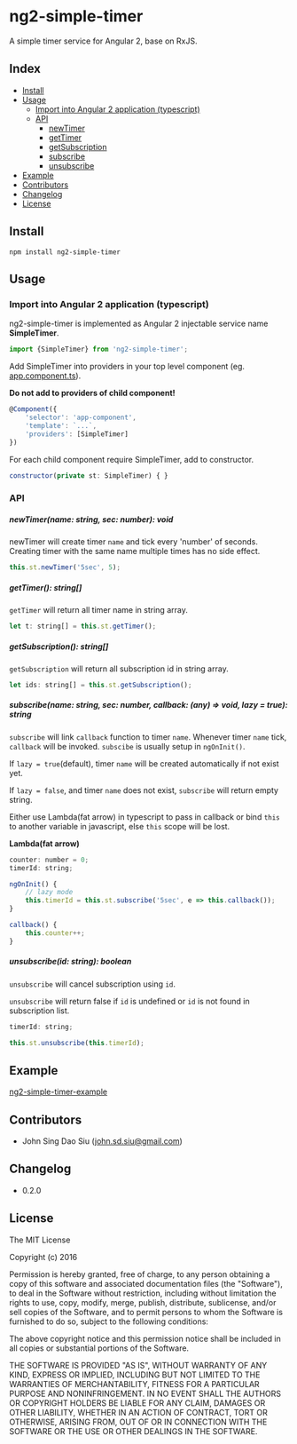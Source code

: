 # ng2-simple-timer

A simple timer service for Angular 2, base on RxJS.

## Index
<!-- TOC -->

- [Install](#install)
- [Usage](#usage)
	- [Import into Angular 2 application (typescript)](#import-into-angular-2-application-typescript)
	- [API](#api)
		- [newTimer](#newtimername-string-sec-number-void)
		- [getTimer](#gettimer-string)
		- [getSubscription](#getsubscription-string)
		- [subscribe](#subscribename-string-sec-number-callback-any-void-lazy-true-string)
		- [unsubscribe](#unsubscribeid-string-boolean)
- [Example](#example)
- [Contributors](#contributors)
- [Changelog](#changelog)
- [License](#license)

<!-- /TOC -->
## Install

```
npm install ng2-simple-timer
```

## Usage

### Import into Angular 2 application (typescript)

ng2-simple-timer is implemented as Angular 2 injectable service name __SimpleTimer__.

```javascript
import {SimpleTimer} from 'ng2-simple-timer';
```

Add SimpleTimer into providers in your top level component (eg. [app.component.ts](https://github.com/J-Siu/ng2-simple-timer-example/blob/master/app/app.component.ts)).

__Do not add to providers of child component!__

```javascript
@Component({
	'selector': 'app-component',
	'template': `...`,
	'providers': [SimpleTimer]
})
```

For each child component require SimpleTimer, add to constructor.

```javascript
constructor(private st: SimpleTimer) { }
```

### API

##### newTimer(name: string, sec: number): void

newTimer will create timer `name` and tick every 'number' of seconds. Creating timer with the same name multiple times has no side effect.
```javascript
this.st.newTimer('5sec', 5);
```


##### getTimer(): string[]

`getTimer` will return all timer name in string array.
```javascript
let t: string[] = this.st.getTimer();
```


##### getSubscription(): string[]

`getSubscription` will return all subscription id in string array.
```javascript
let ids: string[] = this.st.getSubscription();
```


##### subscribe(name: string, sec: number, callback: (any) => void, lazy = true): string

`subscribe` will link `callback` function to timer `name`. Whenever timer `name` tick, `callback` will be invoked. `subscibe` is usually setup in `ngOnInit()`. 

If `lazy = true`(default), timer `name` will be created automatically if not exist yet.

If `lazy = false`, and timer `name` does not exist, `subscribe` will return empty string.

Either use Lambda(fat arrow) in typescript to pass in callback or bind `this` to another variable in javascript, else `this` scope will be lost.

__Lambda(fat arrow)__
```javascript
counter: number = 0;
timerId: string;

ngOnInit() {
	// lazy mode
	this.timerId = this.st.subscribe('5sec', e => this.callback());
}

callback() {
	this.counter++;
}
```


##### unsubscribe(id: string): boolean

`unsubscribe` will cancel subscription using `id`.

`unsubscribe` will return false if `id` is undefined or `id` is not found in subscription list.

```javascript
timerId: string;

this.st.unsubscribe(this.timerId);
```


## Example

[ng2-simple-timer-example](https://github.com/J-Siu/ng2-simple-timer-example)


## Contributors

* John Sing Dao Siu (<john.sd.siu@gmail.com>)


## Changelog

* 0.2.0

## License

The MIT License

Copyright (c) 2016

Permission is hereby granted, free of charge, to any person obtaining a copy
of this software and associated documentation files (the "Software"), to deal
in the Software without restriction, including without limitation the rights
to use, copy, modify, merge, publish, distribute, sublicense, and/or sell
copies of the Software, and to permit persons to whom the Software is
furnished to do so, subject to the following conditions:

The above copyright notice and this permission notice shall be included in
all copies or substantial portions of the Software.

THE SOFTWARE IS PROVIDED "AS IS", WITHOUT WARRANTY OF ANY KIND, EXPRESS OR
IMPLIED, INCLUDING BUT NOT LIMITED TO THE WARRANTIES OF MERCHANTABILITY,
FITNESS FOR A PARTICULAR PURPOSE AND NONINFRINGEMENT. IN NO EVENT SHALL THE
AUTHORS OR COPYRIGHT HOLDERS BE LIABLE FOR ANY CLAIM, DAMAGES OR OTHER
LIABILITY, WHETHER IN AN ACTION OF CONTRACT, TORT OR OTHERWISE, ARISING FROM,
OUT OF OR IN CONNECTION WITH THE SOFTWARE OR THE USE OR OTHER DEALINGS IN
THE SOFTWARE.


